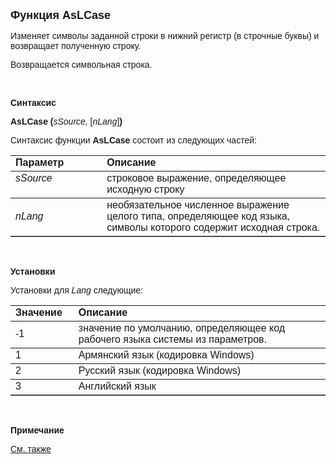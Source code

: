 ﻿<html>
<head>
<title>AsLCase</title>
</head>

<body>

<p><font size="4" face="Arial"><strong>Функция AsLCase</strong></font></p>

<p><font face="Arial">Изменяет символы заданной строки в нижний 
регистр (в строчные буквы) и возвращает полученную строку. </font></p>

<p><font face="Arial">Возвращается символьная строка.</font></p>

<p>&nbsp;</p>

<p><font face="Arial"><b>Синтаксис</b></font></p>

<p><font face="Arial"><strong>AsLCase (</strong><em>sSource, </em>[<em>nLang</em>]<strong>)</strong></font></p>

<p><font face="Arial">Синтаксис функции <strong>AsLCase</strong>
состоит из следующих частей:</font></p>

<table border="1" cellPadding="5" cols="2" frame="below" rules="rows">
<TBODY>
  <tr vAlign="top">
    <td class="label" width="29%"><font face="Arial"><b>Параметр</b></font></td>
    <td class="label" width="71%"><font face="Arial"><strong>Описание</strong></font></td>
  </tr>
  <tr vAlign="top">
    <td width="29%"><font face="Arial"><em>sSource</em></font></td>
    <td width="71%"><font face="Arial">строковое выражение, 
	определяющее исходную строку</font></td>
  </tr>
  <tr>
    <td width="29%"><font face="Arial"><em>nLang</em></font></td>
    <td width="71%"><font face="Arial">необязательное численное 
	выражение целого типа, определяющее код языка, символы которого содержит 
	исходная строка.</font></td>
  </tr>
</table>

<p class="label">&nbsp;</p>

<p class="label"><font face="Arial"><b>Установки</b></font></p>

<p><font face="Arial">Установки для <em>Lang</em>
следующие:</font></p>

<table border="1" cellPadding="5" cols="2" frame="below" rules="rows">
<TBODY>
  <tr vAlign="top">
    <td class="label" width="20%"><font face="Arial"><strong>Значение</strong></font></td>
    <td class="label" width="80%"><font face="Arial"><strong>Описание</strong></font></td>
  </tr>
  <tr>
    <td width="20%"><font face="Arial">-1</font></td>
    <td width="80%"><font face="Arial">значение по умолчанию, 
	определяющее код рабочего языка системы из параметров.</font></td>
  </tr>
  <tr>
    <td width="20%"><font face="Arial">1</font></td>
    <td width="80%"><font face="Arial">Армянский язык (кодировка 
	Windows)</font></td>
  </tr>
  <tr vAlign="top">
    <td width="20%"><font face="Arial">2</font></td>
    <td width="80%"><font face="Arial">Русский язык (кодировка 
	Windows)</font></td>
  </tr>
  <tr>
    <td width="20%"><font face="Arial">3</font></td>
    <td width="80%"><font face="Arial">Английский язык </font></td>
  </tr>
</table>

<p class="label">&nbsp;</p>

<p class="label"><font face="Arial"><b>Примечание</b></font></p>

<p class="label"><font face="Arial"><a href="../../../functions.html">
См. также</a></font></p>
</body>
</html>
